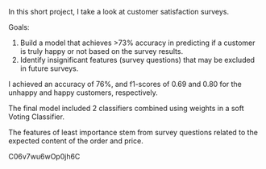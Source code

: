 In this short project, I take a look at customer satisfaction surveys.

Goals: 
1. Build a model that achieves >73% accuracy in predicting if a customer is truly happy or not based on the survey results.
2. Identify insignificant features (survey questions) that may be excluded in future surveys.

I achieved an accuracy of 76%, and f1-scores of 0.69 and 0.80 for the unhappy and happy customers, respectively.

The final model included 2 classifiers combined using weights in a soft Voting Classifier.

The features of least importance stem from survey questions related to the expected content of the order and price.

C06v7wu6wOp0jh6C
